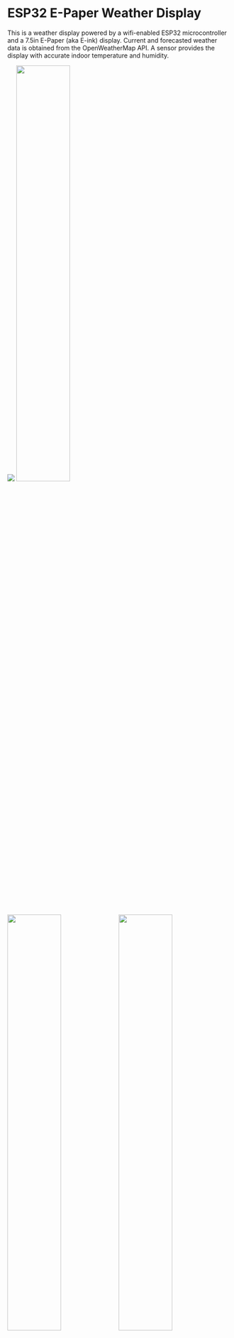 # ESP32 E-Paper Weather Display

This is a weather display powered by a wifi-enabled ESP32 microcontroller and a 7.5in E-Paper (aka E-ink) display. Current and forecasted weather data is obtained from the OpenWeatherMap API. A sensor provides the display with accurate indoor temperature and humidity.

<p float="left">
  <img src="showcase/assembled-demo-raleigh-front.jpg" />
  <img src="showcase/assembled-demo-raleigh-side.jpg" width="49%" />
  <img src="showcase/assembled-demo-raleigh-back.jpg" width="49%" />
  <img src="showcase/assembled-demo-bottom-cover.jpg" width="49%" />
  <img src="showcase/assembled-demo-bottom-cover-removed.jpg" width="49%" />
</p>

The project draws ~14μA when sleeping and an estimated average of ~83mA during its ~15s wake period. The display can be configured to update as frequently as desired. When the refresh interval is set to 30 minutes, the device will run for >6 months on a single 5000mAh battery. The project displays accurate battery life percentage and can be recharged via a USB-C cable connected to a wall adapter or computer.

There are configuration options for everything from location, time/date formats, units, and language to air quality index scale and hourly outlook graph bounds.

The hourly outlook graph (bottom right) shows a line indicating temperature and shaded bars indicating probability of precipitation (or optionally volume of precipitation).

Here are two examples utilizing various configuration options:

<p float="left">
  <img src="showcase/demo-new-york.jpg" width="49%" />
  <img src="showcase/demo-london.jpg" width="49%" />
</p>


## Contents

-   [Setup Guide](#setup-guide)
    -   [Hardware](#hardware)
    -   [Wiring](#wiring)
    -   [Configuration, Compilation, and Upload](#configuration-compilation-and-upload)
    -   [OpenWeatherMap API Key](#openweathermap-api-key)
-   [Error Messages and Troubleshooting](#error-messages-and-troubleshooting)
    -   [Low Battery](#low-battery)
    -   [WiFi Connection](#wifi-connection)
    -   [API Error](#api-error)
    -   [Time Server Error](#time-server-error)
-   [Licensing](#licensing)


## Setup Guide

### Hardware

7.5inch (800×480) E-Paper Display

- Advantages of E-Paper
  - Ultra Low Power Consumption - E-Paper (aka E-Ink) displays are ideal for low-power applications that do not require frequent display refreshes. E-Paper displays only draw power when refreshing the display and do not have a backlight. Images will remain on the screen even when power is removed.

- Limitations of E-Paper:
  - Colors - E-Paper has traditionally been limited to just black and white, but in recent years 3-color E-Paper screens have started showing up.

  - Refresh Times and Ghosting - E-Paper displays are highly susceptible to ghosting effects if refreshed too quickly. To avoid this, E-Paper displays often take a few seconds to refresh(4s for the unit used in this project) and will alternate between black and white a few times, which can be distracting.

- Panel support:

  Waveshare and Good Display make equivalent panels. Either variant will work.

  | Panel                                   | Resolution | Colors          | Notes                                                                                                                 |
  |-----------------------------------------|------------|-----------------|-----------------------------------------------------------------------------------------------------------------------|
  | Waveshare 7.5in e-paper (v2)            | 800x480px  | Black/White     | Available [here](https://www.waveshare.com/product/7.5inch-e-paper.htm). (recommended)                                |
  | Good Display 7.5in e-paper (GDEY075T7)  | 800x480px  | Black/White     | Available [here](https://www.aliexpress.com/item/3256802683908868.html). (recommended)                                 |
  | Waveshare 7.5in e-Paper (B)             | 800x480px  | Red/Black/White | Available [here](https://www.waveshare.com/product/7.5inch-e-paper-b.htm).                                            |
  | Good Display 7.5in e-paper (GDEY075Z08) | 800x480px  | Red/Black/White | Available [here](https://www.aliexpress.com/item/3256803540460035.html).                                               |
  | Waveshare 7.3in ACeP e-Paper (F)        | 800x480px  | 7-Color         | Available [here](https://www.waveshare.com/product/displays/e-paper/epaper-1/7.3inch-e-paper-f.htm).                  |
  | Good Display 7.3in e-paper (GDEY073D46) | 800x480px  | 7-Color         | Available [here](https://www.aliexpress.com/item/3256805485098421.html).                                               |
  | Waveshare 7.5in e-paper (v1)            | 640x384px  | Black/White     | Limited support. Some information not displayed, see [image](showcase/demo-waveshare75-version1.jpg).                 |
  | Good Display 7.5in e-paper (GDEW075T8)  | 640x384px  | Black/White     | Limited support. Some information not displayed, see [image](showcase/demo-waveshare75-version1.jpg).                 |

  This software has limited support for accent colors. E-paper panels with additional colors tend to have longer refresh times, which will reduce battery life.

DESPI-C02 Adapter Board

- No level converters, which makes it better for low-power use with 3.3V processors compared to the Waveshare HAT.

- Waveshare started shipping revision 2.3 of their e-paper HAT. Some users have reported issues with this HAT ([#62](https://github.com/lmarzen/esp32-weather-epd/issues/62)).

- https://www.e-paper-display.com/products_detail/productId=403.html
  
- https://www.aliexpress.us/item/3256804446769469.html


FireBeetle 2 ESP32-E Microcontroller

- Why the ESP32?

  - Onboard WiFi.

  - 520kB of RAM and 4MB of FLASH, enough to store lots of icons and fonts.

  - Low power consumption.

  - Small size, many small development boards available.

- Why the FireBeetle 2 ESP32-E

  - Drobot's FireBeetle ESP32 models are optimized for low-power consumption (<https://diyi0t.com/reduce-the-esp32-power-consumption/>). The Drobot's FireBeetle 2 ESP32-E variant offers USB-C, but older versions of the board with Micro-USB would work fine too.

  - Firebeetle ESP32 models include onboard charging circuitry for a 3.7v lithium-ion(LiPo) battery.

  - FireBeetle ESP32 models include onboard circuitry to monitor battery voltage of a battery connected to its JST-PH2.0 connector.


- <https://www.dfrobot.com/product-2195.html>


BME280 - Pressure, Temperature, and Humidity Sensor


- Provides accurate indoor temperature and humidity.

- Much faster than the DHT22, which requires a 2-second wait before reading temperature and humidity samples.


3.7V Lipo Battery w/ 2 Pin JST Connector


- Size is up to you. I used a 5000mah battery so that the device can operate on a single charge for >6 months.


- The battery can be charged by plugging the FireBeetle ESP32 into the wall via the USB-C connector while the battery is plugged into the ESP32's JST connector.

  > **Warning**
  > The polarity of JST-PH2.0 connectors is not standardized! You may need to swap the order of the wires in the connector.

Stand/Frame
- You'll want a nice way to show off your project. Here are a few popular choices.
- DIY Wooden
  - I made a small stand by hollowing out a piece of wood from the bottom. On the back, I used a short USB extension cable so that I can charge the battery without needing to remove the components from the stand. I also wired a small reset button to refresh the display manually. Additionally, I 3d printed a cover for the bottom, which is held on by magnets. The E-paper screen is very thin, so I used a thin piece of acrylic to support it.
  - Measurements:
    - depth = 63mm <br>
      height = 49mm <br>
      width = 170.2mm (= width of the screen) <br>
      screen angle = 80deg <br>
      screen is 15mm from the front
- 3D Printable
  - Here is a list of community designs.
  
    | Contributor                                                          | Link                                                                                                     |
    |----------------------------------------------------------------------|----------------------------------------------------------------------------------------------------------|
    | [Francois Allard](https://www.printables.com/@FrAllard_1585397)      | [Printables](https://www.printables.com/model/791477-weather-station-using-a-esp32)                      |
    | [3D Nate](https://www.printables.com/@3DNate_451157)                 | [Printables](https://www.printables.com/model/661183-e-ink-weather-station-frame)                        |
    | [Sven F.](https://github.com/Spanholz)                               | [Printables](https://www.printables.com/model/657756-case-for-esp32-weather-station)                     |
    | [Layers Studio](https://www.printables.com/@LayersStudio)            | [Printables](https://www.printables.com/model/655768-esp32-e-paper-weather-display-stand)                |
    | [PJ Veltri](https://www.printables.com/@PJVeltri_1590999)            | [Printables](https://www.printables.com/model/692944-base-and-display-holder-for-esp-32-e-paper-weather) |
    | [TheMeanCanEHdian](https://www.printables.com/@TheMeanCanEH_1207348) | [Printables](https://www.printables.com/model/841458-weather-display-enclosure)                          |
    | [MPHarms](https://www.thingiverse.com/mpharms/designs)               | [Thingiverse](https://www.thingiverse.com/thing:6666148)                                                 |

  - If you want to share your own 3D printable designs, your contributions are highly encouraged and welcome!
- Picture Frame


### Wiring

Pin connections are defined in [config.cpp](platformio/src/config.cpp).

If you are using the FireBeetle 2 ESP32-E, you can use the connections I used or change them how you would like.

I have included 2 wiring diagrams. One for the Waveshare HAT rev2.2 and another using the recommended DESPI-C02.

IMPORTANT: The Waveshare E-Paper Driver HAT has two physical switches that MUST be set correctly for the display to work.

- Display Config: Set switch to position B.

- Interface Config: Set switch to position 0.

IMPORTANT: The DESPI-C02 adapter has one physical switch that MUST be set correctly for the display to work.

- RESE: Set switch to position 0.47.

Cut the low power pad for even longer battery life.

- From <https://wiki.dfrobot.com/FireBeetle_Board_ESP32_E_SKU_DFR0654>

  > Low Power Pad: This pad is specially designed for low power consumption. It is connected by default. You can cut off the thin wire in the middle with a knife to disconnect it. After disconnection, the static power consumption can be reduced by 500 μA. The power consumption can be reduced to 13 μA after controlling the maincontroller enter the sleep mode through the program. Note: when the pad is disconnected, you can only drive RGB LED light via the USB Power supply.

<p float="left">
  <img src="showcase/wiring_diagram_despi-c02.png" width="49%" />
  <img src="showcase/wiring_diagram_waveshare_rev22.png" width="49%" />
  <img src="showcase/demo-tucson.jpg" width="32%" />
</p>


### Configuration, Compilation, and Upload

PlatformIO for VSCode is used for managing dependencies, code compilation, and uploading to ESP32.

1. Clone this repository or download and extract the .zip.

2. Install VSCode.

3. Follow these instructions to install the PlatformIO extension for VSCode: <https://platformio.org/install/ide?install=vscode>

4. Open the project in VSCode.

   a. File > Open Folder...

   b. Navigate to this project and select the folder called "platformio".

5. Configure Options.

   - Most configuration options are located in [config.cpp](platformio/src/config.cpp), with a few  in [config.h](platformio/include/config.h). Locale/language options can also be found in locales/locale_**.cpp.

   - Important settings to configure in config.cpp:

     - WiFi credentials (ssid, password).

     - Open Weather Map API key (it's free, see next section for important notes about obtaining an API key).

     - Latitude and longitude.

     - Time and date formats.

     - Sleep duration.

     - Pin connections for E-Paper (SPI), BME280 (I2C), and battery voltage (ADC).

   - Important settings to configure in config.h:

     - Units (Metric or Imperial).

   - Comments explain each option in detail.

6. Build and Upload Code.

   a. Connect ESP32 to your computer via USB.

   b. Click the upload arrow along the bottom of the VSCode window. (Should say "PlatformIO: Upload" if you hover over it.)

      - PlatformIO will automatically download the required third-party libraries, compile, and upload the code. :)

      - You will only see this if you have the PlatformIO extension installed.

      - If you are getting errors during the upload process, you may need to install drivers to allow you to upload code to the ESP32.

### OpenWeatherMap API Key

Sign up here to get an API key; it's free. <https://openweathermap.org/api>

This project will make calls to 2 different APIs ("One Call" and "Air Pollution").

> **Note**
> OpenWeatherMap One Call 2.5 API has been deprecated for all new free users (accounts created after Summer 2022). Fortunately, you can make 1,000 calls/day to the One Call 3.0 API for free by following the steps below.

- If you have an account created before Summer 2022, you can simply use the One Call 2.5 API by setting `OWM_ONECALL_VERSION = "2.5";` in config.cpp.

- Otherwise, the One Call API 3.0 is only included in the "One Call by Call" subscription. This separate subscription includes 1,000 calls/day for free and allows you to pay only for the number of API calls made to this product.

Here's how to subscribe and avoid any credit card changes:
   - Go to <https://home.openweathermap.org/subscriptions/billing_info/onecall_30/base?key=base&service=onecall_30>
   - Follow the instructions to complete the subscription.
   - Go to <https://home.openweathermap.org/subscriptions> and set the "Calls per day (no more than)" to 1,000. This ensures you will never overrun the free calls.

## Error Messages and Troubleshooting

### Low Battery
<img src="showcase/demo-error-low-battery.jpg" align="left" width="25%" />
This error screen appears once the battery voltage has fallen below LOW_BATTERY_VOLTAGE (default = 3.20v). The display will not refresh again until it detects battery voltage above LOW_BATTERY_VOLTAGE. When battery voltage is between LOW_BATTERY_VOLTAGE and VERY_LOW_BATTERY_VOLTAGE (default = 3.10v) the esp32 will deep-sleep for periods of LOW_BATTERY_SLEEP_INTERVAL (default = 30min) before checking battery voltage again. If the battery voltage falls between LOW_BATTERY_SLEEP_INTERVAL and CRIT_LOW_BATTERY_VOLTAGE (default = 3.00v), then the display will deep-sleep for periods VERY_LOW_BATTERY_SLEEP_INTERVAL (default = 120min). If battery voltage falls below CRIT_LOW_BATTERY_VOLTAGE, then the esp32 will enter hibernate mode and will require a manual push of the reset (RST) button to begin updating again.

<br clear="left"/>

### WiFi Connection
<img src="showcase/demo-error-wifi.jpg" align="left" width="25%" />
This error screen appears when the ESP32 fails to connect to WiFi. If the message reads "WiFi Connection Failed" this might indicate an incorrect password. If the message reads "SSID Not Available" this might indicate that you mistyped the SSID or that the esp32 is out of the range of the access point. The esp32 will retry once every SLEEP_DURATION (default = 30min).

<br clear="left"/>

### API Error
<img src="showcase/demo-error-api.jpg" align="left" width="25%" />
This error screen appears if an error (client or server) occurs when making an API request to OpenWeatherMap. The second line will give the error code followed by a descriptor phrase. Positive error codes correspond to HTTP response status codes, while error codes <= 0 indicate a client(esp32) error. The esp32 will retry once every SLEEP_DURATION (default = 30min).
<br/><br/>
In the example shown to the left, "401: Unauthorized" may be the result of an incorrect API key or that you are attempting to use the One Call v3 API without the proper account setup.

<br clear="left"/>

### Time Server Error
<img src="showcase/demo-error-time.jpg" align="left" width="25%" />
This error screen appears when the esp32 fails to fetch the time from NTP_SERVER_1/NTP_SERVER_2. This error sometimes occurs immediately after uploading to the esp32; in this case, just hit the reset button or wait for SLEEP_DURATION (default = 30min) and the esp32 to automatically retry. If the error persists, try selecting closer/lower latency time servers or increasing NTP_TIMEOUT.

<br clear="left"/>

## Licensing

esp32-weather-epd is licensed under the [GNU General Public License v3.0](LICENSE) with tools, fonts, and icons whose licenses are as follows:

| Name | License | Description |
|---------------------------------------------------------------------------------------------------------------|---------------------------------------------------------------------------------------|------------------------------------------------------------------------------------|
| [Adafruit-GFX-Library: fontconvert](https://github.com/adafruit/Adafruit-GFX-Library/tree/master/fontconvert) | [BSD License](fonts/fontconvert/license.txt) | CLI tool for preprocessing fonts to be used with the Adafruit_GFX Arduino library. |
| [pollutant-concentration-to-aqi](https://github.com/lmarzen/pollutant-concentration-to-aqi) | [GNU Lesser General Public License v2.1](platformio/lib/pollutant-concentration-to-aqi/LICENSE) | C library that converts pollutant concentrations to Air Quality Index(AQI). |
| [GNU FreeFont](https://www.gnu.org/software/freefont/) | [GNU General Public License v3.0](https://www.gnu.org/software/freefont/license.html) | Font Family |
| [Lato](https://fonts.google.com/specimen/Lato) | [SIL OFL v1.1](http://scripts.sil.org/OFL) | Font Family |
| [Montserrat](https://fonts.google.com/specimen/Montserrat) | [SIL OFL v1.1](http://scripts.sil.org/OFL) | Font Family |
| [Open Sans](https://fonts.google.com/specimen/Open+Sans) | [SIL OFL v1.1](http://scripts.sil.org/OFL) | Font Family |
| [Poppins](https://fonts.google.com/specimen/Poppins) | [SIL OFL v1.1](http://scripts.sil.org/OFL) | Font Family |
| [Quicksand](https://fonts.google.com/specimen/Quicksand) | [SIL OFL v1.1](http://scripts.sil.org/OFL) | Font Family |
| [Raleway](https://fonts.google.com/specimen/Raleway) | [SIL OFL v1.1](http://scripts.sil.org/OFL) | Font Family |
| [Roboto](https://fonts.google.com/specimen/Roboto) | [Apache License v2.0](https://www.apache.org/licenses/LICENSE-2.0) | Font Family |
| [Roboto Mono](https://fonts.google.com/specimen/Roboto+Mono) | [Apache License v2.0](https://www.apache.org/licenses/LICENSE-2.0) | Font Family |
| [Roboto Slab](https://fonts.google.com/specimen/Roboto+Slab) | [Apache License v2.0](https://www.apache.org/licenses/LICENSE-2.0) | Font Family |
| [Ubuntu font](https://design.ubuntu.com/font) | [Ubuntu Font Licence v1.0](https://ubuntu.com/legal/font-licence) | Font Family |
| [Weather Themed Icons](https://github.com/erikflowers/weather-icons) | [SIL OFL v1.1](http://scripts.sil.org/OFL) | (wi-**.svg) Weather icon family by Lukas Bischoff/Erik Flowers. |
| [Google Icons](https://fonts.google.com/icons) | [Apache License v2.0](https://www.apache.org/licenses/LICENSE-2.0) | (battery**.svg, visibility_icon.svg) Battery and visibility icons from Google Icons. |
| [Biological Hazard Symbol](https://svgsilh.com/image/37775.html) | [CC0 v1.0](https://en.wikipedia.org/wiki/Public_domain) | (biological_hazard_symbol.svg) Biohazard icon. |
| [House Icon](https://seekicon.com/free-icon/house_16) | [MIT License](http://opensource.org/licenses/mit-license.html) | (house.svg) House icon. |
| [Indoor Temerature/Humidity Icons](icons/svg) | [SIL OFL v1.1](http://scripts.sil.org/OFL) | (house_**.svg) Indoor temerature/humidity icons. |
| [Ionizing Radiation Symbol](https://svgsilh.com/image/309911.html) | [CC0 v1.0](https://creativecommons.org/publicdomain/zero/1.0/) | (ionizing_radiation_symbol.svg) Ionizing radiation icons. |
| [Phosphor Icons](https://github.com/phosphor-icons/homepage) | [MIT License](http://opensource.org/licenses/mit-license.html) | (wifi**.svg, warning_icon.svg, error_icon.svg) WiFi, Warning, and Error icons from Phosphor Icons. |
| [Wind Direction Icon](https://www.onlinewebfonts.com/icon/251550) | [CC BY v3.0](http://creativecommons.org/licenses/by/3.0) | (meteorological_wind_direction_**deg.svg) Meteorological wind direction icon from Online Web Fonts. |

